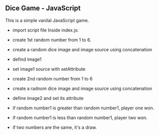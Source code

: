 ## Dice Game - JavaScript

This is a simple vanilal JavaScript game.

- import script file
  Inside index.js:
- create 1st random number from 1 to 6.
- create a random dice image and image source using concatenation
- defind image1
- set image1 source with setAttribute

- create 2nd random number from 1 to 6
- create a radnom dice image and image source using concatenation
- define image2 and set its attribute

- if random number1 is greater than random number1, player one won.
- if random number1 is less than random number1, player two won.
- if two numbers are the same, it's a draw.
